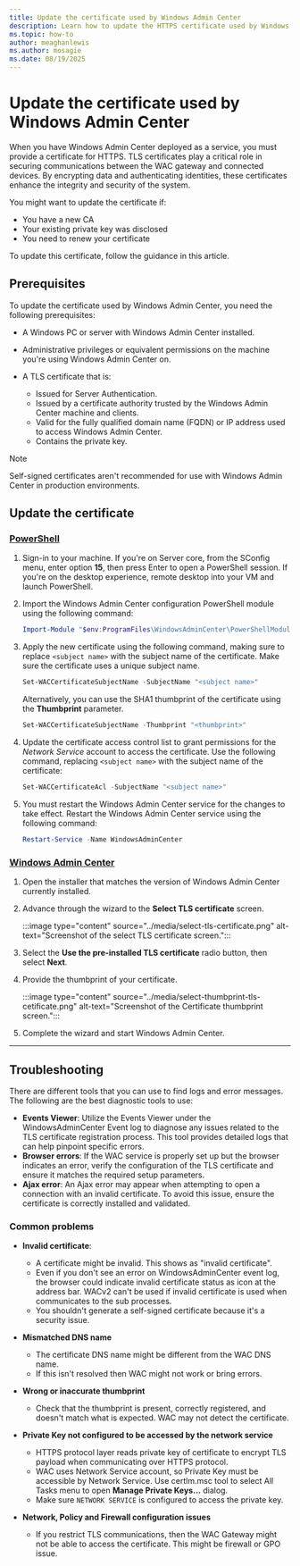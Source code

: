 ```yaml
---
title: Update the certificate used by Windows Admin Center
description: Learn how to update the HTTPS certificate used by Windows Admin Center, including PowerShell commands and steps to apply and activate the new certificate.
ms.topic: how-to
author: meaghanlewis
ms.author: mosagie
ms.date: 08/19/2025
---
```

# Update the certificate used by Windows Admin Center

When you have Windows Admin Center deployed as a service, you must provide a certificate for HTTPS. TLS certificates play a critical role in securing communications between the WAC gateway and connected devices. By encrypting data and authenticating identities, these certificates enhance the integrity and security of the system.

You might want to update the certificate if:

- You have a new CA
- Your existing private key was disclosed
- You need to renew your certificate

To update this certificate, follow the guidance in this article.

## Prerequisites

To update the certificate used by Windows Admin Center, you need the following prerequisites:

- A Windows PC or server with Windows Admin Center installed.

- Administrative privileges or equivalent permissions on the machine you're using Windows Admin Center on.

- A TLS certificate that is:
  - Issued for Server Authentication.
  - Issued by a certificate authority trusted by the Windows Admin Center machine and clients.
  - Valid for the fully qualified domain name (FQDN) or IP address used to access Windows Admin Center.
  - Contains the private key.

> [!NOTE]  
> Self-signed certificates aren't recommended for use with Windows Admin Center in production environments.

## Update the certificate

### [PowerShell](#tab/powershell)

1. Sign-in to your machine. If you're on Server core, from the SConfig menu, enter option **15**, then press Enter to open a PowerShell session. If you're on the desktop experience, remote desktop into your VM and launch PowerShell.

1. Import the Windows Admin Center configuration PowerShell module using the following command:

   ```powershell
   Import-Module "$env:ProgramFiles\WindowsAdminCenter\PowerShellModules\Microsoft.WindowsAdminCenter.Configuration" 
   ```

1. Apply the new certificate using the following command, making sure to replace `<subject name>` with the subject name of the certificate. Make sure the certificate uses a unique subject name.

   ```powershell
   Set-WACCertificateSubjectName -SubjectName "<subject name>" 
   ```

   Alternatively, you can use the SHA1 thumbprint of the certificate using the **Thumbprint** parameter.

   ```powershell
   Set-WACCertificateSubjectName -Thumbprint "<thumbprint>"
   ```

1. Update the certificate access control list to grant permissions for the _Network Service_ account to access the certificate. Use the following command, replacing `<subject name>` with the subject name of the certificate:

   ```powershell
   Set-WACCertificateAcl -SubjectName "<subject name>" 
   ```

1. You must restart the Windows Admin Center service for the changes to take effect. Restart the Windows Admin Center service using the following command:

   ```powershell
   Restart-Service -Name WindowsAdminCenter
   ```

### [Windows Admin Center](#tab/wac)

  1. Open the installer that matches the version of Windows Admin Center currently installed.

  1. Advance through the wizard to the **Select TLS certificate** screen.
  
      :::image type="content" source="../media/select-tls-certificate.png" alt-text="Screenshot of the select TLS certificate screen.":::

  1. Select the **Use the pre-installed TLS certificate** radio button, then select **Next**.

  1. Provide the thumbprint of your certificate.

      :::image type="content" source="../media/select-thumbprint-tls-cetificate.png" alt-text="Screenshot of the Certificate thumbprint screen.":::

  1. Complete the wizard and start Windows Admin Center.

---

## Troubleshooting

There are different tools that you can use to find logs and error messages. The following are the best diagnostic tools to use:

- **Events Viewer**: Utilize the Events Viewer under the WindowsAdminCenter Event log to diagnose any issues related to the TLS certificate registration process. This tool provides detailed logs that can help pinpoint specific errors.
- **Browser errors**: If the WAC service is properly set up but the browser indicates an error, verify the configuration of the TLS certificate and ensure it matches the required setup parameters.
- **Ajax error**: An Ajax error may appear when attempting to open a connection with an invalid certificate. To avoid this issue, ensure the certificate is correctly installed and validated.

### Common problems

- **Invalid certificate**:
  - A certificate might be invalid. This shows as "invalid certificate".
  - Even if you don't see an error on WindowsAdminCenter event log, the browser could indicate invalid certificate status as icon at the address bar. WACv2 can't be used if invalid certificate is used when communicates to the sub processes.
  - You shouldn't generate a self-signed certificate because it's a security issue.

- **Mismatched DNS name**
  - The certificate DNS name might be different from the WAC DNS name.
  - If this isn't resolved then WAC might not work or bring errors.

- **Wrong or inaccurate thumbprint**
  - Check that the thumbprint is present, correctly registered, and doesn't match what is expected. WAC may not detect the certificate.

- **Private Key not configured to be accessed by the network service**
  - HTTPS protocol layer reads private key of certificate to encrypt TLS payload when communicating over HTTPS protocol.
  - WAC uses Network Service account, so Private Key must be accessible by Network Service. Use certlm.msc tool to select All Tasks menu to open **Manage Private Keys...** dialog.
  - Make sure `NETWORK SERVICE` is configured to access the private key.

- **Network, Policy and Firewall configuration issues**
  - If you restrict TLS communications, then the WAC Gateway might not be able to access the certificate. This might be firewall or GPO issue.
